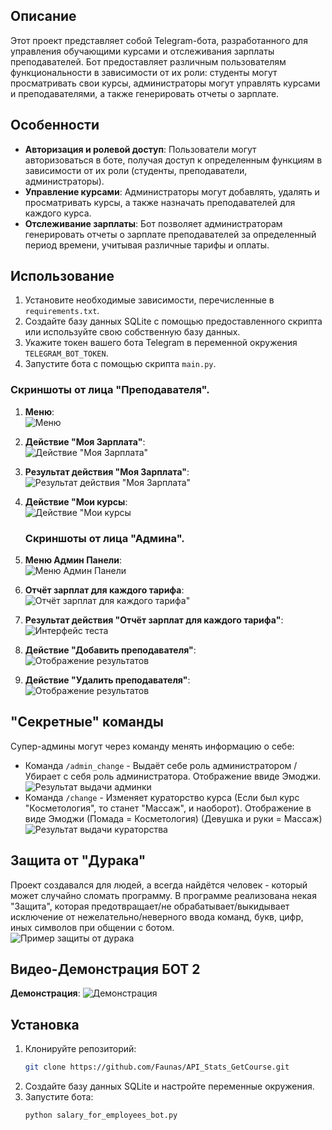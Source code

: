 ## Описание

Этот проект представляет собой Telegram-бота, разработанного для управления обучающими курсами и отслеживания зарплаты преподавателей. Бот предоставляет различным пользователям функциональности в зависимости от их роли: студенты могут просматривать свои курсы, администраторы могут управлять курсами и преподавателями, а также генерировать отчеты о зарплате.

## Особенности

- **Авторизация и ролевой доступ**: Пользователи могут авторизоваться в боте, получая доступ к определенным функциям в зависимости от их роли (студенты, преподаватели, администраторы).
- **Управление курсами**: Администраторы могут добавлять, удалять и просматривать курсы, а также назначать преподавателей для каждого курса.
- **Отслеживание зарплаты**: Бот позволяет администраторам генерировать отчеты о зарплате преподавателей за определенный период времени, учитывая различные тарифы и оплаты.

## Использование

1. Установите необходимые зависимости, перечисленные в `requirements.txt`.
2. Создайте базу данных SQLite с помощью предоставленного скрипта или используйте свою собственную базу данных.
3. Укажите токен вашего бота Telegram в переменной окружения `TELEGRAM_BOT_TOKEN`.
4. Запустите бота с помощью скрипта `main.py`.

### Скриншоты от лица "Преподавателя".
1. **Меню**:
   <br>
   ![Меню](BOT2/menu.png)

2. **Действие "Моя Зарплата"**:
   <br>
   ![Действие "Моя Зарплата"](BOT2/my_salary_action.png)

3. **Результат действия "Моя Зарплата"**:
   <br>
   ![Результат действия "Моя Зарплата"](BOT2/my_salary_result.png)

4. **Действие "Мои курсы**:
   <br>
   ![Действие "Мои курсы](BOT2/my_courses.png)

   ### Скриншоты от лица "Админа".
1. **Меню Админ Панели**:
   <br>
   ![Меню Админ Панели](BOT2/admin_panel.png)

2. **Отчёт зарплат для каждого тарифа**:
   <br>
   ![Отчёт зарплат для каждого тарифа"](BOT2/my_report_about_us_action.png)

3. **Результат действия "Отчёт зарплат для каждого тарифа"**:
   <br>
   ![Интерфейс теста](BOT2/my_report_about_us_result.png)

4. **Действие "Добавить преподавателя"**:
   <br>
   ![Отображение результатов](BOT2/add_prepoda.png)
5. **Действие "Удалить преподавателя"**:
   <br>
   ![Отображение результатов](BOT2/del_prepoda.png)

## "Секретные" команды
   Супер-админы могут через команду менять информацию о себе:
   - Команда `/admin_change` - Выдаёт себе роль администратором / Убирает с себя роль администратора. Отображение ввиде Эмоджи.
     <br>
   ![Результат выдачи админки](BOT2/secret_cmd1.png)
   - Команда `/change` - Изменяет кураторство курса (Если был курс "Косметология", то станет "Массаж", и наоборот). Отображение в виде Эмоджи (Помада = Косметология) (Девушка и руки = Массаж)
     <br>
   ![Результат выдачи кураторства](BOT2/secret_cmd2.png)

## Защита от "Дурака"
   Проект создавался для людей, а всегда найдётся человек - который может случайно сломать программу.
   В программе реализована некая "Защита", которая предотвращает/не обрабатывает/выкидывает исключение от нежелательно/неверного ввода команд, букв, цифр, иных символов при общении с ботом.
   <br>
   ![Пример защиты от дурака](BOT2/defence_text.png)
   
   

## Видео-Демонстрация БОТ 2
**Демонстрация**:
   ![Демонстрация](BOT2/demonstration_tg_bot_2.gif)

## Установка

1. Клонируйте репозиторий:
   ```bash
   git clone https://github.com/Faunas/API_Stats_GetCourse.git
   ```
2. Создайте базу данных SQLite и настройте переменные окружения.
3. Запустите бота:
   ```bash
   python salary_for_employees_bot.py
   ```
